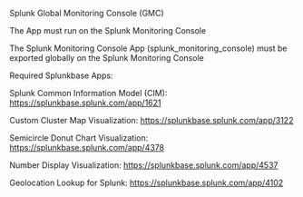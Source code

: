 Splunk Global Monitoring Console (GMC)

The App must run on the Splunk Monitoring Console



The Splunk Monitoring Console App (splunk_monitoring_console) must be exported globally on the Splunk Monitoring Console


Required Splunkbase Apps:


Splunk Common Information Model (CIM): https://splunkbase.splunk.com/app/1621


Custom Cluster Map Visualization: https://splunkbase.splunk.com/app/3122


Semicircle Donut Chart Visualization: https://splunkbase.splunk.com/app/4378


Number Display Visualization: https://splunkbase.splunk.com/app/4537


Geolocation Lookup for Splunk: https://splunkbase.splunk.com/app/4102

